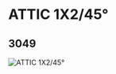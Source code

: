# ATTIC 1X2/45°
## 3049
![ATTIC 1X2/45°](https://lc-www-live-s.legocdn.com/media/bricks/5/2/4220539.jpg)